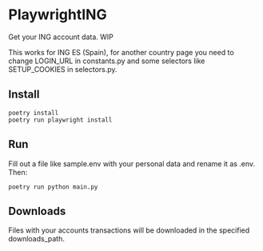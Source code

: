 # PlaywrightING

Get your ING account data. WIP

This works for ING ES (Spain), for another country page you need 
to change LOGIN_URL in constants.py and some selectors like 
SETUP_COOKIES in selectors.py.

## Install

    poetry install
    poetry run playwright install

## Run

Fill out a file like sample.env with your personal data and rename it 
as .env. Then:

    poetry run python main.py

## Downloads

Files with your accounts transactions will be downloaded in the specified
downloads_path.
